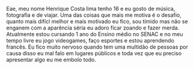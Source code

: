 Eae, meu nome Henrique Costa lima tenho 16 e eu gosto de música, fotografia e de viajar. Uma das coisas que mais me motiva é o desafio, quanto mais difícl melhor e mais motivado eu fico, sou tímido mas não se enganem com a aparência séria eu adoro ficar zoando e fazer merda. Atualmente estou cursando 1 ano do Ensino médio no SENAC e no meu tempo livre eu jogo videogames, faço esportes e estou aprendendo francês. Eu fico muito nervoso quando tem uma multidão de pessoas por causa disso eu mal falo em lugares públicos e toda vez que eu preciso apresentar algo eu me embolo todo. 
